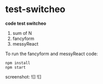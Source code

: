# test-switcheo

**code test switcheo**

1. sum of N
2. fancyform
3. messyReact

To run the fancyform and messyReact code:

```
npm install
npm start
```

screenshot:
![]
![]
